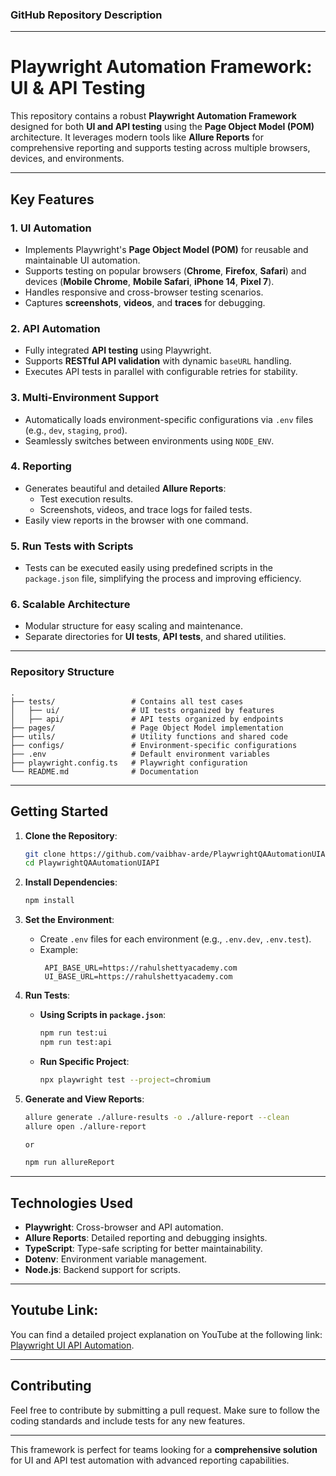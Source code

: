 ### GitHub Repository Description

---

# Playwright Automation Framework: UI & API Testing

This repository contains a robust **Playwright Automation Framework** designed for both **UI and API testing** using the **Page Object Model (POM)** architecture. It leverages modern tools like **Allure Reports** for comprehensive reporting and supports testing across multiple browsers, devices, and environments.

---

## Key Features

### 1. **UI Automation**
- Implements Playwright's **Page Object Model (POM)** for reusable and maintainable UI automation.
- Supports testing on popular browsers (**Chrome**, **Firefox**, **Safari**) and devices (**Mobile Chrome**, **Mobile Safari**, **iPhone 14**, **Pixel 7**).
- Handles responsive and cross-browser testing scenarios.
- Captures **screenshots**, **videos**, and **traces** for debugging.

### 2. **API Automation**
- Fully integrated **API testing** using Playwright.
- Supports **RESTful API validation** with dynamic `baseURL` handling.
- Executes API tests in parallel with configurable retries for stability.

### 3. **Multi-Environment Support**
- Automatically loads environment-specific configurations via `.env` files (e.g., `dev`, `staging`, `prod`).
- Seamlessly switches between environments using `NODE_ENV`.

### 4. **Reporting**
- Generates beautiful and detailed **Allure Reports**:
  - Test execution results.
  - Screenshots, videos, and trace logs for failed tests.
- Easily view reports in the browser with one command.

### 5. **Run Tests with Scripts**
- Tests can be executed easily using predefined scripts in the `package.json` file, simplifying the process and improving efficiency.

### 6. **Scalable Architecture**
- Modular structure for easy scaling and maintenance.
- Separate directories for **UI tests**, **API tests**, and shared utilities.

---
### Repository Structure

```
.
├── tests/                 # Contains all test cases
│   ├── ui/                # UI tests organized by features
│   ├── api/               # API tests organized by endpoints
├── pages/                 # Page Object Model implementation
├── utils/                 # Utility functions and shared code
├── configs/               # Environment-specific configurations
├── .env                   # Default environment variables
├── playwright.config.ts   # Playwright configuration
└── README.md              # Documentation
```

---

## Getting Started

1. **Clone the Repository**:
   ```bash
   git clone https://github.com/vaibhav-arde/PlaywrightQAAutomationUIAPI.git
   cd PlaywrightQAAutomationUIAPI
   ```

2. **Install Dependencies**:
   ```bash
   npm install
   ```

3. **Set the Environment**:
   - Create `.env` files for each environment (e.g., `.env.dev`, `.env.test`).
   - Example:
     ```env
      API_BASE_URL=https://rahulshettyacademy.com
      UI_BASE_URL=https://rahulshettyacademy.com
     ```

4. **Run Tests**:
   - **Using Scripts in `package.json`**:
     ```bash
     npm run test:ui
     npm run test:api
     ```
   - **Run Specific Project**:
     ```bash
     npx playwright test --project=chromium
     ```

5. **Generate and View Reports**:
   ```bash
   allure generate ./allure-results -o ./allure-report --clean
   allure open ./allure-report

   or

   npm run allureReport
   ```


---

## Technologies Used
- **Playwright**: Cross-browser and API automation.
- **Allure Reports**: Detailed reporting and debugging insights.
- **TypeScript**: Type-safe scripting for better maintainability.
- **Dotenv**: Environment variable management.
- **Node.js**: Backend support for scripts.

---

## Youtube Link:
You can find a detailed project explanation on YouTube at the following link: [Playwright UI API Automation]().

---
## Contributing
Feel free to contribute by submitting a pull request. Make sure to follow the coding standards and include tests for any new features.

---

This framework is perfect for teams looking for a **comprehensive solution** for UI and API test automation with advanced reporting capabilities.
